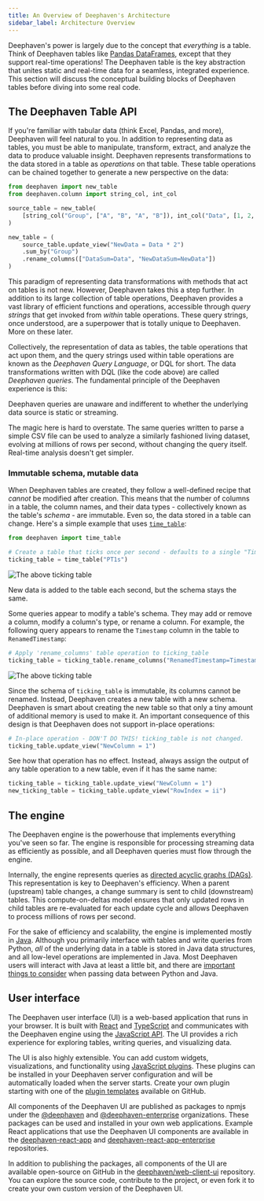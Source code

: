 ```yaml
---
title: An Overview of Deephaven's Architecture
sidebar_label: Architecture Overview
---
```


Deephaven's power is largely due to the concept that _everything_ is a table. Think of Deephaven tables like [Pandas DataFrames](https://pandas.pydata.org/pandas-docs/stable/user_guide/dsintro.html#dataframe), except that they support real-time operations! The Deephaven table is the key abstraction that unites static and real-time data for a seamless, integrated experience. This section will discuss the conceptual building blocks of Deephaven tables before diving into some real code.

## The Deephaven Table API

If you're familiar with tabular data (think Excel, Pandas, and more), Deephaven will feel natural to you. In addition to representing data as tables, you must be able to manipulate, transform, extract, and analyze the data to produce valuable insight. Deephaven represents transformations to the data stored in a table as _operations_ on that table. These table operations can be chained together to generate a new perspective on the data:

```python order=new_table,source_table
from deephaven import new_table
from deephaven.column import string_col, int_col

source_table = new_table(
    [string_col("Group", ["A", "B", "A", "B"]), int_col("Data", [1, 2, 3, 4])]
)

new_table = (
    source_table.update_view("NewData = Data * 2")
    .sum_by("Group")
    .rename_columns(["DataSum=Data", "NewDataSum=NewData"])
)
```

This paradigm of representing data transformations with methods that act on tables is not new. However, Deephaven takes this a step further. In addition to its large collection of table operations, Deephaven provides a vast library of efficient functions and operations, accessible through _query strings_ that get invoked from _within_ table operations. These query strings, once understood, are a superpower that is totally unique to Deephaven. More on these later.

Collectively, the representation of data as tables, the table operations that act upon them, and the query strings used within table operations are known as the _Deephaven Query Language_, or DQL for short. The data transformations written with DQL (like the code above) are called _Deephaven queries_. The fundamental principle of the Deephaven experience is this:

<Pullquote>
Deephaven queries are unaware and indifferent to whether the underlying data source is static or streaming.
</Pullquote>

The magic here is hard to overstate. The same queries written to parse a simple CSV file can be used to analyze a similarly fashioned living dataset, evolving at millions of rows per second, without changing the query itself. Real-time analysis doesn't get simpler.

### Immutable schema, mutable data

When Deephaven tables are created, they follow a well-defined recipe that _cannot_ be modified after creation. This means that the number of columns in a table, the column names, and their data types - collectively known as the table's _schema_ - are immutable. Even so, the data stored in a table can change. Here's a simple example that uses [`time_table`](../../reference/table-operations/create/timeTable.md):

```python test-set=1 ticking-table order=null
from deephaven import time_table

# Create a table that ticks once per second - defaults to a single "Timestamp" column
ticking_table = time_table("PT1s")
```

![The above ticking table](../../assets/tutorials/crash-course/crash-course-1.gif)

New data is added to the table each second, but the schema stays the same.

Some queries appear to modify a table's schema. They may add or remove a column, modify a column's type, or rename a column. For example, the following query appears to rename the `Timestamp` column in the table to `RenamedTimestamp`:

```python test-set=1 ticking-table order=null
# Apply 'rename_columns' table operation to ticking_table
ticking_table = ticking_table.rename_columns("RenamedTimestamp=Timestamp")
```

![The above ticking table](../../assets/tutorials/crash-course/crash-course-2.gif)

Since the schema of `ticking_table` is immutable, its columns cannot be renamed. Instead, Deephaven creates a new table with a new schema. Deephaven is smart about creating the new table so that only a tiny amount of additional memory is used to make it. An important consequence of this design is that Deephaven does not support in-place operations:

```python skip-test
# In-place operation - DON'T DO THIS! ticking_table is not changed.
ticking_table.update_view("NewColumn = 1")
```

See how that operation has no effect. Instead, always assign the output of any table operation to a new table, even if it has the same name:

```python test-set=1 order=new_ticking_table,ticking_table
ticking_table = ticking_table.update_view("NewColumn = 1")
new_ticking_table = ticking_table.update_view("RowIndex = ii")
```

## The engine

The Deephaven engine is the powerhouse that implements everything you've seen so far. The engine is responsible for processing streaming data as efficiently as possible, and all Deephaven queries must flow through the engine.

Internally, the engine represents queries as [directed acyclic graphs (DAGs)](../../conceptual/dag.md). This representation is key to Deephaven's efficiency. When a parent (upstream) table changes, a change summary is sent to child (downstream) tables. This compute-on-deltas model ensures that only updated rows in child tables are re-evaluated for each update cycle and allows Deephaven to process millions of rows per second.

For the sake of efficiency and scalability, the engine is implemented mostly in [Java](https://en.wikipedia.org/wiki/Java_(programming_language)). Although you primarily interface with tables and write queries from Python, _all_ of the underlying data in a table is stored in Java data structures, and all low-level operations are implemented in Java. Most Deephaven users will interact with Java at least a little bit, and there are [important things to consider](../../conceptual/python-java-boundary.md) when passing data between Python and Java.

## User interface

The Deephaven user interface (UI) is a web-based application that runs in your browser. It is built with [React](https://react.dev/) and [TypeScript](https://www.typescriptlang.org/) and communicates with the Deephaven engine using the [JavaScript API](../../how-to-guides/use-jsapi.md). The UI provides a rich experience for exploring tables, writing queries, and visualizing data.

The UI is also highly extensible. You can add custom widgets, visualizations, and functionality using [JavaScript plugins](../../how-to-guides/install-use-plugins.md#extend-docker-images-for-js-plugins). These plugins can be installed in your Deephaven server configuration and will be automatically loaded when the server starts. Create your own plugin starting with one of the [plugin templates](https://github.com/deephaven/deephaven-plugins/tree/main/templates) available on GitHub.

All components of the Deephaven UI are published as packages to npmjs under the [@deephaven](https://www.npmjs.com/org/deephaven) and [@deephaven-enterprise](https://www.npmjs.com/org/deephaven-enterprise) organizations. These packages can be used and installed in your own web applications. Example React applications that use the Deephaven UI components are available in the [deephaven-react-app](https://github.com/deephaven-examples/deephaven-react-app) and [deephaven-react-app-enterprise](https://github.com/deephaven-examples/deephaven-react-app-enterprise) repositories.

In addition to publishing the packages, all components of the UI are available open-source on GitHub in the [deephaven/web-client-ui](https://github.com/deephaven/web-client-ui) repository. You can explore the source code, contribute to the project, or even fork it to create your own custom version of the Deephaven UI.
